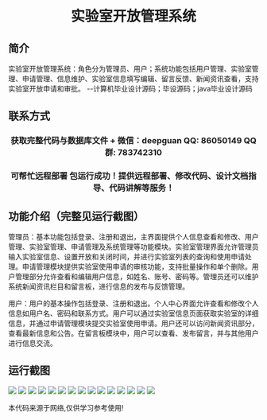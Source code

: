 <p><h1 align="center">实验室开放管理系统</h1></p>

## 简介
实验室开放管理系统：角色分为管理员、用户；系统功能包括用户管理、实验室管理、申请管理、信息维护、实验室信息填写编辑、留言反馈、新闻资讯查看，支持实验室开放申请和审批。    --计算机毕业设计源码；毕设源码；java毕业设计源码


## 联系方式
<p><h3 align="center">获取完整代码与数据库文件 + 微信：deepguan QQ: 86050149 QQ群: 783742310</h3></p>
<p><h3 align="center">可帮忙远程部署 包运行成功！提供远程部署、修改代码、设计文档指导、代码讲解等服务！</h3></p>

## 功能介绍（完整见运行截图）
管理员：基本功能包括登录、注册和退出，主界面提供个人信息查看和修改、用户管理、实验室管理、申请管理及系统管理等功能模块。实验室管理界面允许管理员输入实验室信息、设置开放和关闭时间，并进行实验室列表的查询和使用申请处理。申请管理模块提供实验室使用申请的审核功能，支持批量操作和单个删除。用户管理部分允许查看和编辑用户信息，如姓名、账号、密码等。管理员还可以维护系统新闻资讯栏目和留言板，进行信息的发布与反馈管理。

用户：用户的基本操作包括登录、注册和退出。个人中心界面允许查看和修改个人信息如用户名、密码和联系方式。用户可以通过实验室信息页面获取实验室的详细信息，并通过申请管理模块提交实验室使用申请。用户还可以访问新闻资讯部分，查看最新信息和公告。在留言板模块中，用户可以查看、发布留言，并与其他用户进行信息交流。


## 运行截图
![](https://bs-1329754181.cos.ap-shanghai.myqcloud.com/ssm/LabOpenManagementSystem/img/001.jpg)
![](https://bs-1329754181.cos.ap-shanghai.myqcloud.com/ssm/LabOpenManagementSystem/img/002.jpg)
![](https://bs-1329754181.cos.ap-shanghai.myqcloud.com/ssm/LabOpenManagementSystem/img/003.jpg)
![](https://bs-1329754181.cos.ap-shanghai.myqcloud.com/ssm/LabOpenManagementSystem/img/004.jpg)
![](https://bs-1329754181.cos.ap-shanghai.myqcloud.com/ssm/LabOpenManagementSystem/img/005.jpg)
![](https://bs-1329754181.cos.ap-shanghai.myqcloud.com/ssm/LabOpenManagementSystem/img/006.jpg)
![](https://bs-1329754181.cos.ap-shanghai.myqcloud.com/ssm/LabOpenManagementSystem/img/007.jpg)
![](https://bs-1329754181.cos.ap-shanghai.myqcloud.com/ssm/LabOpenManagementSystem/img/008.jpg)
![](https://bs-1329754181.cos.ap-shanghai.myqcloud.com/ssm/LabOpenManagementSystem/img/009.jpg)
![](https://bs-1329754181.cos.ap-shanghai.myqcloud.com/ssm/LabOpenManagementSystem/img/010.jpg)
![](https://bs-1329754181.cos.ap-shanghai.myqcloud.com/ssm/LabOpenManagementSystem/img/011.jpg)
![](https://bs-1329754181.cos.ap-shanghai.myqcloud.com/ssm/LabOpenManagementSystem/img/012.jpg)
![](https://bs-1329754181.cos.ap-shanghai.myqcloud.com/ssm/LabOpenManagementSystem/img/013.jpg)
![](https://bs-1329754181.cos.ap-shanghai.myqcloud.com/ssm/LabOpenManagementSystem/img/014.jpg)
![](https://bs-1329754181.cos.ap-shanghai.myqcloud.com/ssm/LabOpenManagementSystem/img/015.jpg)

<p>本代码来源于网络,仅供学习参考使用!</p>
